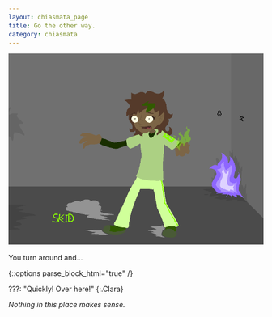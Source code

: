 ```yaml
---
layout: chiasmata_page
title: Go the other way.
category: chiasmata
---
```


![65](/chiasmata/images/narrative/063.png)

You turn around and...

{::options parse_block_html="true" /}
<div class="dialogue">
???: "Quickly! Over here!"
{:.Clara}
</div>

*Nothing in this place makes sense.*